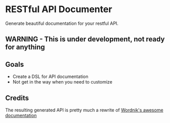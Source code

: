 # RESTful API Documenter

Generate beautiful documentation for your restful API.

## WARNING - This is under development, not ready for anything

## Goals

* Create a DSL for API documentation
* Not get in the way when you need to customize

## Credits

The resulting generated API is pretty much a rewrite of [Wordnik's awesome documentation](http://developer.wordnik.com/docs)
